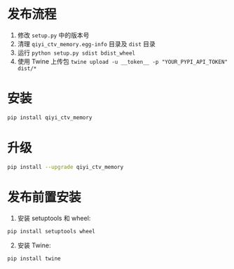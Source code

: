 # 发布流程

1. 修改 `setup.py` 中的版本号
2. 清理 `qiyi_ctv_memory.egg-info` 目录及 `dist` 目录
3. 运行 `python setup.py sdist bdist_wheel`
4. 使用 Twine 上传包 `twine upload -u __token__ -p "YOUR_PYPI_API_TOKEN" dist/*`

# 安装


```sh
pip install qiyi_ctv_memory
```

# 升级

```sh
pip install --upgrade qiyi_ctv_memory
```

# 发布前置安装

1. 安装 setuptools 和 wheel:

```sh
pip install setuptools wheel
```

2. 安装 Twine:

```sh
pip install twine
```